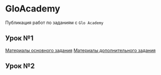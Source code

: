 # GloAcademy
Публикация работ по заданиям с `Glo Academy`

## Урок №1
[Материалы основного задания](https://github.com/Ckopn84/GloAcademy/tree/lesson01/lesson01)
[Материалы дополнительного задания](https://github.com/Ckopn84/GloAcademy/tree/lesson01)

## Урок №2
